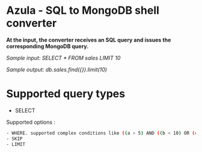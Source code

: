 # Azula - SQL to MongoDB shell converter

**At the input, the converter receives an SQL query and issues the corresponding MongoDB query.**

*Sample input: SELECT * FROM sales LIMIT 10*

*Sample output: db.sales.find({}).limit(10)*


# Supported query types

- SELECT

Supported options :
```sh
- WHERE. supported complex conditions like ((a > 5) AND ((b < 10) OR (c = 45) OR (d <> 16)) AND (e < 19))
- SKIP
- LIMIT
  ```


    

